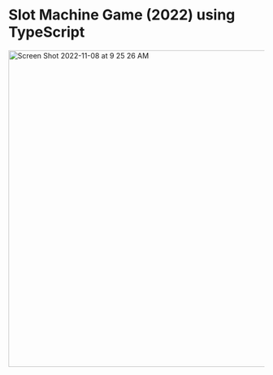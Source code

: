 # Slot Machine Game (2022) using TypeScript

<img width="624" alt="Screen Shot 2022-11-08 at 9 25 26 AM" src="https://user-images.githubusercontent.com/67844037/200590150-a71d8769-8680-4ee2-b108-2f97cef8bd1f.png">
